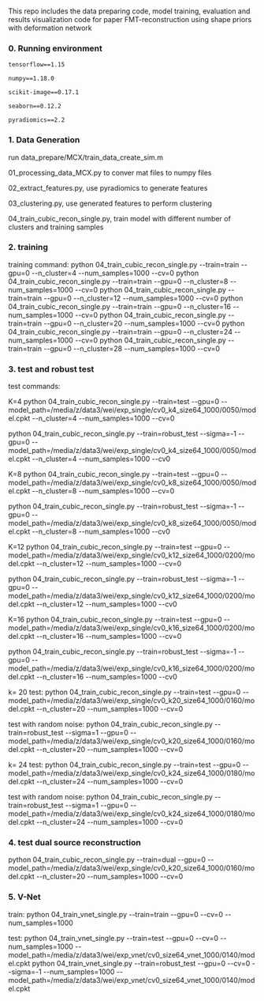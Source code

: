 ### 
This repo includes the data preparing code, model training, evaluation and results visualization code for paper FMT-reconstruction using shape priors with deformation network


### 0. Running environment

`tensorflow==1.15`

`numpy==1.18.0`

`scikit-image==0.17.1`

`seaborn==0.12.2`

`pyradiomics==2.2`

### 1. Data Generation

run data_prepare/MCX/train_data_create_sim.m

01_processing_data_MCX.py to conver mat files to numpy files

02_extract_features.py, use pyradiomics to generate features

03_clustering.py, use generated features to perform clustering

04_train_cubic_recon_single.py, train model with different number of clusters and training samples


### 2. training
training command:
python 04_train_cubic_recon_single.py --train=train --gpu=0 --n_cluster=4 --num_samples=1000 --cv=0
python 04_train_cubic_recon_single.py --train=train --gpu=0 --n_cluster=8 --num_samples=1000 --cv=0
python 04_train_cubic_recon_single.py --train=train --gpu=0 --n_cluster=12 --num_samples=1000 --cv=0
python 04_train_cubic_recon_single.py --train=train --gpu=0 --n_cluster=16 --num_samples=1000 --cv=0
python 04_train_cubic_recon_single.py --train=train --gpu=0 --n_cluster=20 --num_samples=1000 --cv=0
python 04_train_cubic_recon_single.py --train=train --gpu=0 --n_cluster=24 --num_samples=1000 --cv=0
python 04_train_cubic_recon_single.py --train=train --gpu=0 --n_cluster=28 --num_samples=1000 --cv=0

### 3. test and robust test
test commands:

K=4
python 04_train_cubic_recon_single.py --train=test --gpu=0 --model_path=/media/z/data3/wei/exp_single/cv0_k4_size64_1000/0050/model.cpkt --n_cluster=4 --num_samples=1000 --cv=0

python 04_train_cubic_recon_single.py --train=robust_test --sigma=-1 --gpu=0 --model_path=/media/z/data3/wei/exp_single/cv0_k4_size64_1000/0050/model.cpkt --n_cluster=4 --num_samples=1000 --cv0

K=8
python 04_train_cubic_recon_single.py --train=test --gpu=0 --model_path=/media/z/data3/wei/exp_single/cv0_k8_size64_1000/0050/model.cpkt --n_cluster=8 --num_samples=1000 --cv=0

python 04_train_cubic_recon_single.py --train=robust_test --sigma=-1 --gpu=0 --model_path=/media/z/data3/wei/exp_single/cv0_k8_size64_1000/0050/model.cpkt --n_cluster=8 --num_samples=1000 --cv0

K=12
python 04_train_cubic_recon_single.py --train=test --gpu=0 --model_path=/media/z/data3/wei/exp_single/cv0_k12_size64_1000/0200/model.cpkt --n_cluster=12 --num_samples=1000 --cv=0

python 04_train_cubic_recon_single.py --train=robust_test --sigma=-1 --gpu=0 --model_path=/media/z/data3/wei/exp_single/cv0_k12_size64_1000/0200/model.cpkt --n_cluster=12 --num_samples=1000 --cv0

K=16
python 04_train_cubic_recon_single.py --train=test --gpu=0 --model_path=/media/z/data3/wei/exp_single/cv0_k16_size64_1000/0200/model.cpkt --n_cluster=16 --num_samples=1000 --cv=0

python 04_train_cubic_recon_single.py --train=robust_test --sigma=-1 --gpu=0 --model_path=/media/z/data3/wei/exp_single/cv0_k16_size64_1000/0200/model.cpkt --n_cluster=16 --num_samples=1000 --cv0

k= 20
test: 
python 04_train_cubic_recon_single.py --train=test --gpu=0 --model_path=/media/z/data3/wei/exp_single/cv0_k20_size64_1000/0160/model.cpkt --n_cluster=20 --num_samples=1000 --cv=0

test with random noise: 
python 04_train_cubic_recon_single.py --train=robust_test --sigma=1 --gpu=0 --model_path=/media/z/data3/wei/exp_single/cv0_k20_size64_1000/0160/model.cpkt --n_cluster=20 --num_samples=1000 --cv=0

k= 24
test: 
python 04_train_cubic_recon_single.py --train=test --gpu=0 --model_path=/media/z/data3/wei/exp_single/cv0_k24_size64_1000/0180/model.cpkt --n_cluster=24 --num_samples=1000 --cv=0

test with random noise: 
python 04_train_cubic_recon_single.py --train=robust_test --sigma=1 --gpu=0 --model_path=/media/z/data3/wei/exp_single/cv0_k24_size64_1000/0180/model.cpkt --n_cluster=24 --num_samples=1000 --cv=0

### 4. test dual source reconstruction
python 04_train_cubic_recon_single.py --train=dual --gpu=0 --model_path=/media/z/data3/wei/exp_single/cv0_k20_size64_1000/0160/model.cpkt --n_cluster=20 --num_samples=1000 --cv=0


### 5. V-Net
train:
python 04_train_vnet_single.py --train=train --gpu=0 --cv=0 --num_samples=1000

test:
python 04_train_vnet_single.py --train=test --gpu=0 --cv=0 --num_samples=1000 --model_path=/media/z/data3/wei/exp_vnet/cv0_size64_vnet_1000/0140/model.cpkt
python 04_train_vnet_single.py --train=robust_test --gpu=0 --cv=0 --sigma=-1 --num_samples=1000 --model_path=/media/z/data3/wei/exp_vnet/cv0_size64_vnet_1000/0140/model.cpkt


